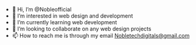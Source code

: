 - 👋 Hi, I’m @Nobleofficial
- 👀 I’m interested in web design and development
- 🌱 I’m currently learning web development
- 💞️ I’m looking to collaborate on any web design projects
- 📫 How to reach me is through my email 
Nobletechdigitals@gmail.com
<!---
NobleofficiaL/NobleofficiaL is a ✨ special ✨ repository because its `README.md` (this file) appears on your GitHub profile.
You can click the Preview link to take a look at your changes.
--->
